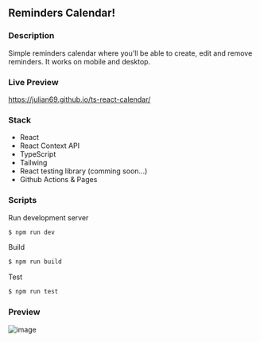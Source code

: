 ## Reminders Calendar! 

### Description
Simple reminders calendar where you'll be able to create, edit and remove reminders.
It works on mobile and desktop.

### Live Preview
https://julian69.github.io/ts-react-calendar/

### Stack
- React
- React Context API
- TypeScript
- Tailwing
- React testing library (comming soon...)
- Github Actions & Pages 

### Scripts
Run development server

```bash
$ npm run dev
```

Build

```bash
$ npm run build
```

Test

```bash
$ npm run test
```

### Preview
![image](https://github.com/julian69/ts-react-calendar/assets/6019858/1d8fa9c6-be37-4ff2-8f28-0396a16fdec7)

